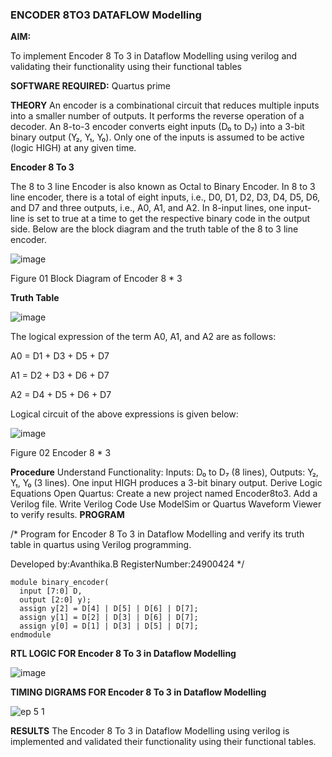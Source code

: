 ### ENCODER 8TO3 DATAFLOW Modelling

**AIM:**

To implement  Encoder 8 To 3 in Dataflow Modelling using verilog and validating their functionality using their functional tables

**SOFTWARE REQUIRED:** Quartus prime

**THEORY**
An encoder is a combinational circuit that reduces multiple inputs into a smaller number of outputs. It performs the reverse operation of a decoder. An 8-to-3 encoder converts eight inputs (D₀ to D₇) into a 3-bit binary output (Y₂, Y₁, Y₀). Only one of the inputs is assumed to be active (logic HIGH) at any given time.

**Encoder 8 To 3**

The 8 to 3 line Encoder is also known as Octal to Binary Encoder. In 8 to 3 line encoder, there is a total of eight inputs, i.e., D0, D1, D2, D3, D4, D5, D6, and D7 and three outputs, i.e., A0, A1, and A2. In 8-input lines, one input-line is set to true at a time to get the respective binary code in the output side. Below are the block diagram and the truth table of the 8 to 3 line encoder.

![image](https://github.com/naavaneetha/ENCODER8TO3DATAFLOW/assets/154305477/0bc242c1-eb9e-4c47-afe5-30428470efc3)

Figure 01  Block Diagram of Encoder 8 * 3

**Truth Table**

![image](https://github.com/naavaneetha/ENCODER8TO3DATAFLOW/assets/154305477/35496b14-ae6e-4cd1-9abd-d6736b576575)

The logical expression of the term A0, A1, and A2 are as follows:

A0 = D1 + D3 + D5 + D7

A1 = D2 + D3 + D6 + D7

A2 = D4 + D5 + D6 + D7

Logical circuit of the above expressions is given below:

![image](https://github.com/naavaneetha/ENCODER8TO3DATAFLOW/assets/154305477/95acaee6-c873-4c75-89eb-ef09fb158053)

Figure 02  Encoder 8 * 3

**Procedure**
Understand Functionality:
Inputs: D₀ to D₇ (8 lines), Outputs: Y₂, Y₁, Y₀ (3 lines).
One input HIGH produces a 3-bit binary output.
Derive Logic Equations
Open Quartus:
Create a new project named Encoder8to3.
Add a Verilog file.
Write Verilog Code
Use ModelSim or Quartus Waveform Viewer to verify results.
**PROGRAM**

/* Program for Encoder 8 To 3 in Dataflow Modelling and verify its truth table in quartus using Verilog programming. 

Developed by:Avanthika.B RegisterNumber:24900424
*/
```
module binary_encoder(
  input [7:0] D,
  output [2:0] y);
  assign y[2] = D[4] | D[5] | D[6] | D[7];
  assign y[1] = D[2] | D[3] | D[6] | D[7];
  assign y[0] = D[1] | D[3] | D[5] | D[7];
endmodule
```
**RTL LOGIC FOR Encoder 8 To 3 in Dataflow Modelling**

![image](https://github.com/user-attachments/assets/9c2c35c7-24d8-48f1-b852-9e4eb1a9e6f9)

**TIMING DIGRAMS FOR Encoder 8 To 3 in Dataflow Modelling**

![ep 5 1](https://github.com/user-attachments/assets/9f38d0eb-93e2-43d6-abe8-f0511f840018)

**RESULTS**
The Encoder 8 To 3 in Dataflow Modelling using verilog is implemented and validated their functionality using their functional tables.



